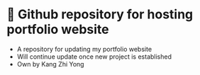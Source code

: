 # 👋 Github repository for hosting portfolio website
* A repository for updating my portfolio website
* Will continue update once new project is established
* Own by Kang Zhi Yong
